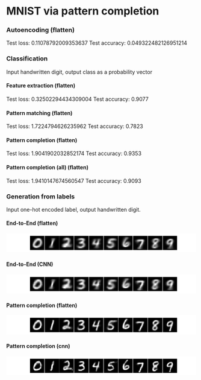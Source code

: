 # MNIST via pattern completion


### Autoencoding (flatten)
Test loss: 0.11078792009353637
Test accuracy: 0.049322482126951214

### Classification 
Input handwritten digit, output class as a probability vector

#### Feature extraction (flatten)
Test loss: 0.32502294434309004
Test accuracy: 0.9077

#### Pattern matching (flatten)
Test loss: 1.7224794626235962
Test accuracy: 0.7823

#### Pattern completion  (flatten)
Test loss: 1.9041902032852174
Test accuracy: 0.9353

#### Pattern completion (all) (flatten)
Test loss: 1.9410147674560547
Test accuracy: 0.9093

### Generation from labels 
Input one-hot encoded label, output handwritten digit.

#### End-to-End (flatten)
![Digit generation using end-to-end model](./images/flatten_generation_E2E.png)

#### End-to-End (CNN)
![Digit generation using end-to-end model](./images/cnn_generation_E2E.png)

#### Pattern completion (flatten)
![Digit generation using pattern completion](./images/flatten_generation_PCL.png)

#### Pattern completion (cnn)
![Digit generation using pattern completion](./images/cnn_generation_PCL.png)





